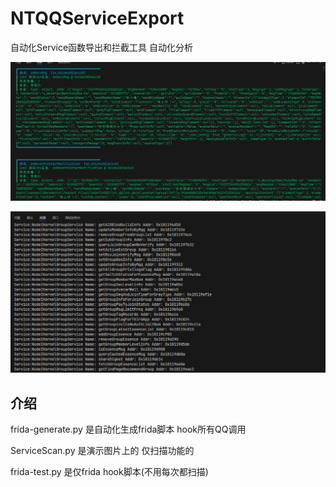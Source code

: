# NTQQServiceExport
自动化Service函数导出和拦截工具 自动化分析

![演示](./readme_0.png)

![演示](./readme_1.png)

## 介绍
frida-generate.py 是自动化生成frida脚本 hook所有QQ调用

ServiceScan.py 是演示图片上的 仅扫描功能的

frida-test.py 是仅frida hook脚本(不用每次都扫描)
